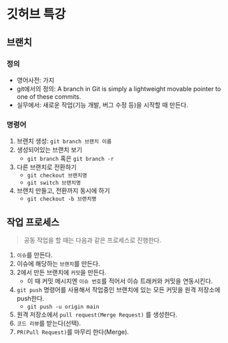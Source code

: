 # 깃허브 특강

## 브랜치

### 정의
+ 영어사전: 가지
+ git에서의 정의: A branch in Git is simply a lightweight movable pointer to one of these commits.
+ 실무에서: 새로운 작업(기능 개발, 버그 수정 등)을 시작할 때 만든다.

### 명령어
1. 브랜치 생성: `git branch 브랜치 이름`
2. 생성되어있는 브랜치 보기
   + `git branch` 혹은 `git branch -r`
3. 다른 브랜치로 전환하기
   + `git checkout 브랜치명`
   + `git switch 브랜치명`
4. 브랜치 만들고, 전환까지 동시에 하기
   + `git checkout -b 브랜치명`


## 작업 프로세스
> 공동 작업을 할 때는 다음과 같은 프로세스로 진행한다.
1. `이슈`를 만든다.
2. 이슈에 해당하는 `브랜치`를 만든다.
3. 2에서 만든 브랜치에 `커밋`을 만든다.
    + 이 때 커밋 메시지엔 `이슈 번호`를 적어서 이슈 트래커와 커밋을 연동시킨다.
4. `git push` 명령어를 사용해서 작업중인 브랜치에 있는 모든 커밋을 원격 저장소에 push한다.
    + `git push -u origin main`
5. 원격 저장소에서 `pull request(Merge Request)` 를 생성한다.
6. `코드 리뷰`를 받는다(선택).
7. `PR(Pull Request)`를 마무리 한다(Merge).